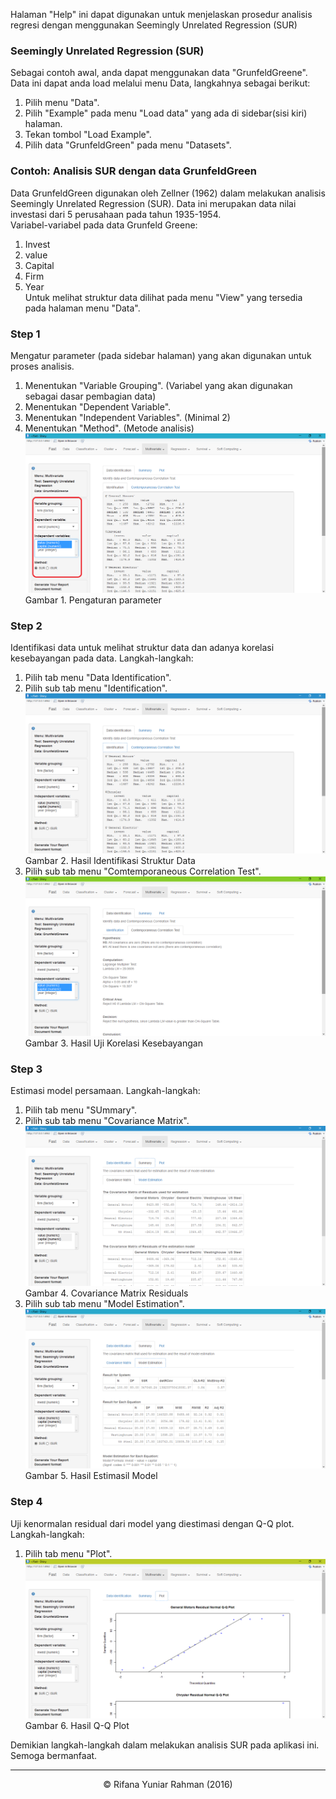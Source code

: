 Halaman "Help" ini dapat digunakan untuk menjelaskan prosedur analisis regresi dengan menggunakan Seemingly Unrelated Regression (SUR)

### Seemingly Unrelated Regression (SUR)
Sebagai contoh awal, anda dapat menggunakan data "GrunfeldGreene". Data ini dapat anda load melalui menu Data, langkahnya sebagai berikut:<br/>
1. Pilih menu "Data".<br/>
2. Pilih "Example" pada menu "Load data" yang ada di sidebar(sisi kiri) halaman.<br/>
3. Tekan tombol "Load Example".<br/>
4. Pilih data "GrunfeldGreen" pada menu "Datasets".<br/>

### Contoh: Analisis SUR dengan data GrunfeldGreen
Data GrunfeldGreen digunakan oleh Zellner (1962) dalam melakukan analisis Seemingly Unrelated Regression (SUR). Data ini merupakan data nilai investasi dari 5 perusahaan pada tahun 1935-1954.<br/>
Variabel-variabel pada data Grunfeld Greene:<br/>
1. Invest<br/>
2. value<br/>
3. Capital<br/>
4. Firm<br/>
5. Year<br/>
Untuk melihat struktur data dilihat pada menu "View" yang tersedia pada halaman menu "Data".<br/>

### Step 1
Mengatur parameter (pada sidebar halaman) yang akan digunakan untuk proses analisis.<br/>
1. Menentukan "Variable Grouping". (Variabel yang akan digunakan sebagai dasar pembagian data)<br/>
2. Menentukan "Dependent Variable".<br/>
3. Menentukan "Independent Variables". (Minimal 2)<br/>
4. Menentukan "Method". (Metode analisis)<br/>
![SUR - Param](figures/sur_param.png)<br/>
Gambar 1. Pengaturan parameter<br/>

### Step 2
Identifikasi data untuk melihat struktur data dan adanya korelasi kesebayangan pada data. Langkah-langkah:<br/>
1. Pilih tab menu "Data Identification".<br/>
2. Pilih sub tab menu "Identification".<br/>
![Manova - Identify](figures/sur_identify.png)<br/>
Gambar 2. Hasil Identifikasi Struktur Data<br/>
3. Pilih sub tab menu "Comtemporaneous Correlation Test".<br/>
![Manova - Comtemporaneous Correlation](figures/sur_CCT.png)<br/>
Gambar 3. Hasil Uji Korelasi Kesebayangan<br/>

### Step 3
Estimasi model persamaan. Langkah-langkah:<br/>
1. Pilih tab menu "SUmmary".<br/>
2. Pilih sub tab menu "Covariance Matrix".<br/>
![Manova - Covariance](figures/sur_cov.png)<br/>
Gambar 4. Covariance Matrix Residuals<br/>
3. Pilih sub tab menu "Model Estimation".<br/>
![Manova - Model](figures/sur_model.png)<br/>
Gambar 5. Hasil Estimasil Model<br/>

### Step 4
Uji kenormalan residual dari model yang diestimasi dengan Q-Q plot. Langkah-langkah:<br/>
1. Pilih tab menu "Plot".<br/>
![Manova - Plot](figures/sur_plot.png)<br/>
Gambar 6. Hasil Q-Q Plot<br/>

Demikian langkah-langkah dalam melakukan analisis SUR pada aplikasi ini. Semoga bermanfaat.<br/>
<hr></hr>
<center>&copy; Rifana Yuniar Rahman (2016)</center>